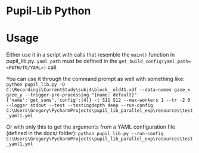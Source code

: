 # Pupil-Lib Python

# Usage

Either use it in a script with calls that resemble the `main()` function in pupil_lib.py. `yaml_path` must be defined
in the `get_build_config(yaml_path=<PATH/TO/YAML>)` call.

You can use it through the command prompt as well with something like:
`python pupil_lib.py -D C:\Recordings\CurrentStudy\subj4\block__old41.xdf --data-names gaze_x gaze_y
 --trigger-pre-processing "{name: default}" {'name':'get_sums','config':[4]} -t S11 S12 --max-workers 1
 --tr -2 0 --logger stdout --test --testingdepth deep
 --run-config C:\Users\Gregory\PycharmProjects\pupil_lib_parallel_exp\resources\test_yaml1.yml`

Or with only this to get the arguments from a YAML configuration file (defined in the docs/ folder):
`python pupil_lib.py --run-config C:\Users\Gregory\PycharmProjects\pupil_lib_parallel_exp\resources\test_yaml1.yml`